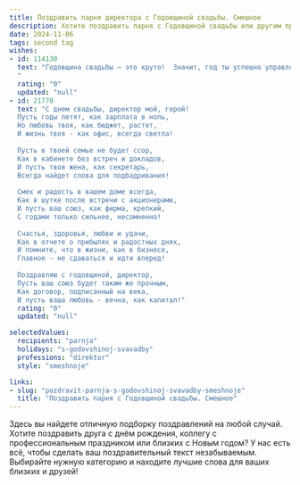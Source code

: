 ```yaml
---
title: Поздравить парня директора с Годовщиной свадьбы. Смешное
description: Хотите поздравить парня с Годовщиной свадьбы или другим праздником? Наш ИИ создаст незабываемое поздравление, а вы обязательно выделитесь среди других.  
date: 2024-11-06
tags: second tag
wishes:
- id: 114130
  text: "Годовщина свадьбы — это круто!  Значит, год ты успешно управлял семейным хозяйством, как настоящий директор!  Надеюсь, годовой отчет по любви и счастью блестящий, а дивиденды — это крепкие объятия и море смеха!  С юбилеем, дорогой!  Пусть следующих лет будет ещё больше радости и меньше стресса (ну, хотя бы чуть-чуть меньше, чем на работе).
  "
  rating: "0"
  updated: "null"
- id: 21770
  text: "С днем свадьбы, директор мой, герой!
  Пусть годы летят, как зарплата в ноль,
  Но любовь твоя, как бюджет, растет,
  И жизнь твоя - как офис, всегда светла!
  
  Пусть в твоей семье не будет ссор,
  Как в кабинете без встреч и докладов,
  И пусть твоя жена, как секретарь,
  Всегда найдет слова для подбадривания!
  
  Смех и радость в вашем доме всегда,
  Как в шутке после встречи с акционерами,
  И пусть ваш союз, как фирма, крепкий,
  С годами только сильнее, несомненно!
  
  Счастья, здоровья, любви и удачи,
  Как в отчете о прибылях и радостных днях,
  И помните, что в жизни, как в бизнесе,
  Главное - не сдаваться и идти вперед!
  
  Поздравляю с годовщиной, директор,
  Пусть ваш союз будет таким же прочным,
  Как договор, подписанный на века,
  И пусть ваша любовь - вечна, как капитал!"
  rating: "0"
  updated: "null"

selectedValues:
  recipients: "parnja"
  holidays: "s-godovshinoj-svavadby"
  professions: "direktor"
  style: "smeshnoje"

links:
- slug: "pozdravit-parnja-s-godovshinoj-svavadby-smeshnoje"
  title: "Поздравить парня с Годовщиной свадьбы. Смешное"
---
```


Здесь вы найдете отличную подборку поздравлений на любой случай.
Хотите поздравить друга с днём рождения, коллегу с профессиональным праздником или близких с Новым годом? У нас есть всё, чтобы сделать ваш поздравительный текст незабываемым. Выбирайте нужную категорию и находите лучшие слова для ваших близких и друзей!
